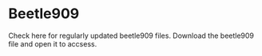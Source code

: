 # Beetle909
Check here for regularly updated beetle909 files.
Download the beetle909 file and open it to accsess.
